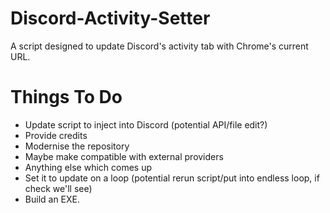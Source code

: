 # Discord-Activity-Setter
A script designed to update Discord's activity tab with Chrome's current URL.

# Things To Do  
- Update script to inject into Discord (potential API/file edit?)  
- Provide credits  
- Modernise the repository  
- Maybe make compatible with external providers  
- Anything else which comes up
- Set it to update on a loop (potential rerun script/put into endless loop, if check we'll see)
- Build an EXE.
